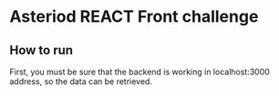 # Asteriod REACT Front challenge

## How to run

First, you must be sure that the backend is working in localhost:3000 address, so the data can be retrieved.
